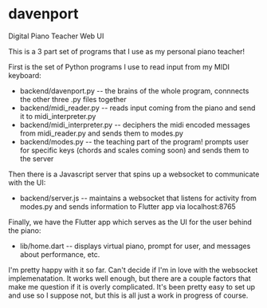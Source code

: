 # davenport

Digital Piano Teacher Web UI

This is a 3 part set of programs that I use as my personal piano teacher!

First is the set of Python programs I use to read input from my MIDI keyboard:
- backend/davenport.py             -- the brains of the whole program, connnects the other three .py files together
- backend/midi_reader.py           -- reads input coming from the piano and send it to midi_interpreter.py
- backend/midi_interpreter.py      -- deciphers the midi encoded messages from midi_reader.py and sends them to modes.py
- backend/modes.py                 -- the teaching part of the program! prompts user for specific keys (chords and scales coming soon) and sends them to the server

Then there is a Javascript server that spins up a websocket to communicate with the UI:
- backend/server.js                -- maintains a websocket that listens for activity from modes.py and sends information to Flutter app via localhost:8765

Finally, we have the Flutter app which serves as the UI for the user behind the piano:
- lib/home.dart                    -- displays virtual piano, prompt for user, and messages about performance, etc.  

I'm pretty happy with it so far.  Can't decide if I'm in love with the websocket implemenatation.  It works well enough, but there are a couple factors that make me question if it is overly complicated.  It's been pretty easy to set up and use so I suppose not, but this is all just a work in progress of course.
